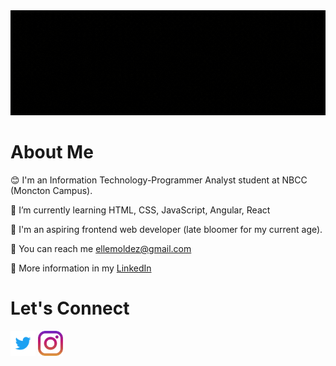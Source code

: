 <img src="https://github.com/EllaMoldez/EllaMoldez/blob/main/header-github.gif">

# About Me 
😊 I'm an Information Technology-Programmer Analyst student at NBCC (Moncton Campus). 

🌱 I’m currently learning HTML, CSS, JavaScript, Angular, React

👩 I'm an aspiring frontend web developer (late bloomer for my current age).

📧 You can reach me ellemoldez@gmail.com

💁 More information in my [LinkedIn](https://www.linkedin.com/in/ellamoldez/)



# Let's Connect 
[<img src="https://github.com/EllaMoldez/EllaMoldez/blob/main/socialmedias/twitter.svg" height="40em" align="center" alt="Follow Ella on Twitter" title="Follow Ella on Twitter"/>](https://twitter.com/MoldezElle)
[<img src="https://github.com/EllaMoldez/EllaMoldez/blob/main/socialmedias/instagram.svg" height="40em" align="center" alt="Follow Ella on Instagram" title="Follow Ella on Instagram"/>](https://www.instagram.com/ellamoldez/)


<!--
**EllaMoldez/EllaMoldez** is a ✨ _special_ ✨ repository because its `README.md` (this file) appears on your GitHub profile.

Here are some ideas to get you started:

- 🔭 I’m currently working on ...
- 🌱 I’m currently learning ...
- 👯 I’m looking to collaborate on ...
- 🤔 I’m looking for help with ...
- 💬 Ask me about ...
- 📫 How to reach me: ...
- 😄 Pronouns: ...
- ⚡ Fun fact: ...
-->
